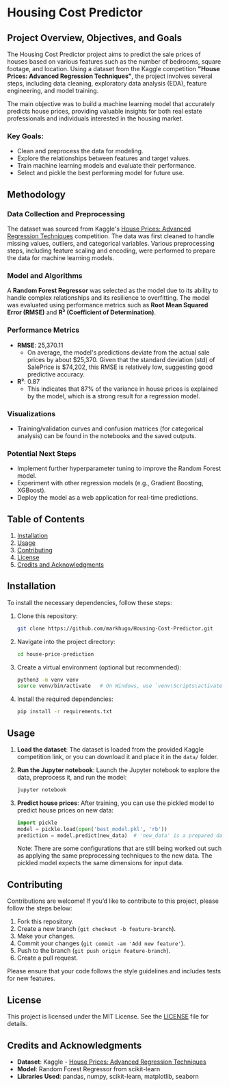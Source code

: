 # Housing Cost Predictor

## Project Overview, Objectives, and Goals
The Housing Cost Predictor project aims to predict the sale prices of houses based on various features such as the number of bedrooms, square footage, and location. Using a dataset from the Kaggle competition **"House Prices: Advanced Regression Techniques"**, the project involves several steps, including data cleaning, exploratory data analysis (EDA), feature engineering, and model training. 

The main objective was to build a machine learning model that accurately predicts house prices, providing valuable insights for both real estate professionals and individuals interested in the housing market.

### Key Goals:
- Clean and preprocess the data for modeling.
- Explore the relationships between features and target values.
- Train machine learning models and evaluate their performance.
- Select and pickle the best performing model for future use.

## Methodology

### Data Collection and Preprocessing
The dataset was sourced from Kaggle's [House Prices: Advanced Regression Techniques](https://www.kaggle.com/competitions/house-prices-advanced-regression-techniques) competition. The data was first cleaned to handle missing values, outliers, and categorical variables. Various preprocessing steps, including feature scaling and encoding, were performed to prepare the data for machine learning models.

### Model and Algorithms
A **Random Forest Regressor** was selected as the model due to its ability to handle complex relationships and its resilience to overfitting. The model was evaluated using performance metrics such as **Root Mean Squared Error (RMSE)** and **R² (Coefficient of Determination)**.

### Performance Metrics
- **RMSE**: 25,370.11
  - On average, the model's predictions deviate from the actual sale prices by about $25,370. Given that the standard deviation (std) of SalePrice is $74,202, this RMSE is relatively low, suggesting good predictive accuracy.
- **R²**: 0.87
  - This indicates that 87% of the variance in house prices is explained by the model, which is a strong result for a regression model.

### Visualizations
- Training/validation curves and confusion matrices (for categorical analysis) can be found in the notebooks and the saved outputs.

### Potential Next Steps
- Implement further hyperparameter tuning to improve the Random Forest model.
- Experiment with other regression models (e.g., Gradient Boosting, XGBoost).
- Deploy the model as a web application for real-time predictions.

## Table of Contents

1. [Installation](#installation)
2. [Usage](#usage)
3. [Contributing](#contributing)
4. [License](#license)
5. [Credits and Acknowledgments](#credits-and-acknowledgments)

## Installation

To install the necessary dependencies, follow these steps:

1. Clone this repository:
    ```bash
    git clone https://github.com/markhugo/Housing-Cost-Predictor.git
    ```
2. Navigate into the project directory:
    ```bash
    cd house-price-prediction
    ```
3. Create a virtual environment (optional but recommended):
    ```bash
    python3 -m venv venv
    source venv/bin/activate   # On Windows, use `venv\Scripts\activate`
    ```
4. Install the required dependencies:
    ```bash
    pip install -r requirements.txt
    ```

## Usage

1. **Load the dataset**:
    The dataset is loaded from the provided Kaggle competition link, or you can download it and place it in the `data/` folder.

2. **Run the Jupyter notebook**:
    Launch the Jupyter notebook to explore the data, preprocess it, and run the model:
    ```bash
    jupyter notebook
    ```

3. **Predict house prices**:
    After training, you can use the pickled model to predict house prices on new data:
    ```python
    import pickle
    model = pickle.load(open('best_model.pkl', 'rb'))
    prediction = model.predict(new_data)  # 'new_data' is a prepared data array
    ```
    Note: There are some configurations that are still being worked out such as applying the same preprocessing techniques to the new data.
          The pickled model expects the same dimensions for input data.

## Contributing

Contributions are welcome! If you’d like to contribute to this project, please follow the steps below:

1. Fork this repository.
2. Create a new branch (`git checkout -b feature-branch`).
3. Make your changes.
4. Commit your changes (`git commit -am 'Add new feature'`).
5. Push to the branch (`git push origin feature-branch`).
6. Create a pull request.

Please ensure that your code follows the style guidelines and includes tests for new features.

## License

This project is licensed under the MIT License. See the [LICENSE](LICENSE) file for details.

## Credits and Acknowledgments

- **Dataset**: Kaggle - [House Prices: Advanced Regression Techniques](https://www.kaggle.com/competitions/house-prices-advanced-regression-techniques)
- **Model**: Random Forest Regressor from scikit-learn
- **Libraries Used**: pandas, numpy, scikit-learn, matplotlib, seaborn

